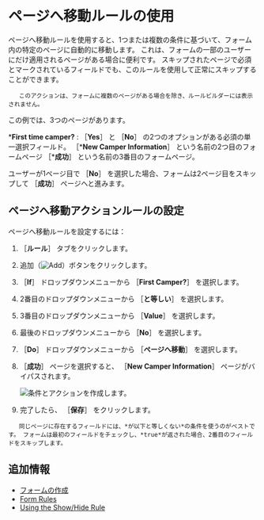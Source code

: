 # ページへ移動ルールの使用

ページへ移動ルールを使用すると、1つまたは複数の条件に基づいて、フォーム内の特定のページに自動的に移動します。 これは、フォームの一部のユーザーにだけ適用されるページがある場合に便利です。 スキップされたページで必須とマークされているフィールドでも、このルールを使用して正常にスキップすることができます。

```{important}
   このアクションは、フォームに複数のページがある場合を除き、ルールビルダーには表示されません。
```

この例では、3つのページがあります。

***First time camper?** : ［**Yes**］ と ［**No**］ の2つのオプションがある必須の単一選択フィールド。
［***New Camper Information**］ という名前の2つ目のフォームページ
［***成功**］ という名前の3番目のフォームページ。

ユーザーが1ページ目で ［**No**］ を選択した場合、フォームは2ページ目をスキップして ［**成功**］ ページへと進みます。

<a name="configuring-the-jump-to-page-action-rule" />

## ページへ移動アクションルールの設定

ページへ移動ルールを設定するには：

1. ［**ルール**］ タブをクリックします。
1. 追加（![Add](../../../images/icon-add.png)）ボタンをクリックします。
1. ［**If**］ ドロップダウンメニューから ［**First Camper?**］ を選択します。
1. 2番目のドロップダウンメニューから ［**と等しい**］ を選択します。
1. 3番目のドロップダウンメニューから ［**Value**］ を選択します。
1. 最後のドロップダウンメニューから ［**No**］ を選択します。
1. ［**Do**］ ドロップダウンメニューから ［**ページへ移動**］ を選択します。
1. ［**成功**］ ページを選択すると、 ［**New Camper Information**］ ページがバイパスされます。

     ![条件とアクションを作成します。 ](./using-the-jump-to-page-rule/images/01.png)

1. 完了したら、 ［**保存**］ をクリックします。

```{note}
   同じページに存在するフィールドには、*が以下と等しくない*の条件を使うのがベストです。 フォームは最初のフィールドをチェックし、*true*が返された場合、2番目のフィールドをスキップします。
```

<a name="additional-information" />

## 追加情報

* [フォームの作成](../creating-and-managing-forms/creating-forms.md)
* [Form Rules](./form-rules-overview.md)
* [Using the Show/Hide Rule](./using-the-show-hide-rule.md)
